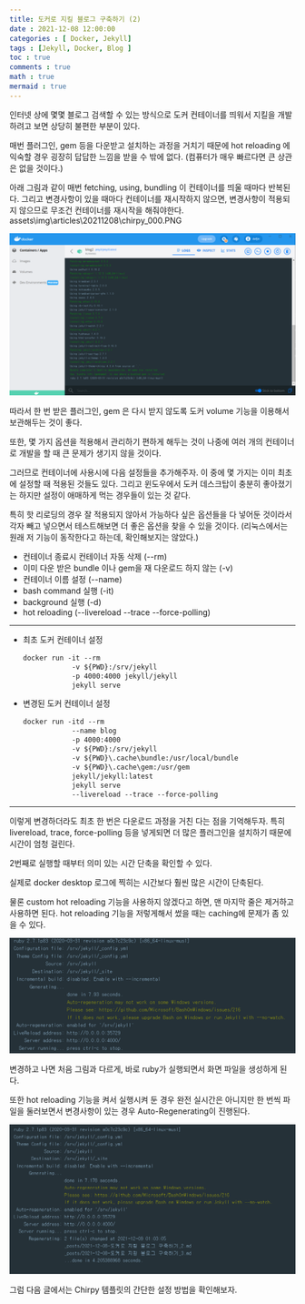 ```yaml
---
title: 도커로 지킬 블로그 구축하기 (2)
date : 2021-12-08 12:00:00
categories : [ Docker, Jekyll]
tags : [Jekyll, Docker, Blog ]
toc : true
comments : true
math : true
mermaid : true
---
```


인터넷 상에 몇몇 블로그 검색할 수 있는 방식으로 도커 컨테이너를 띄워서 지킬을 개발하려고 보면 상당히 불편한 부분이 있다. 

매번 플러그인, gem 등을 다운받고 설치하는 과정을 거치기 때문에 hot reloading 에 익숙할 경우 굉장히 답답한 느낌을 받을 수 밖에 없다. (컴퓨터가 매우 빠르다면 큰 상관은 없을 것이다.)

아래 그림과 같이 매번 fetching, using, bundling 이 컨테이너를 띄울 때마다 반복된다. 
그리고 변경사항이 있을 때마다 컨테이너를 재시작하지 않으면, 변경사항이 적용되지 않으므로 무조건 컨테이너를 재시작을 해줘야한다. 
assets\img\articles\20211208\chirpy_000.PNG

![dockerdesktop_000](/assets/img/articles/20211208/dockerdesktop000.png?raw=true)



따라서 한 번 받은 플러그인, gem 은 다시 받지 않도록 도커 volume 기능을 이용해서 보관해두는 것이 좋다. 

또한, 몇 가지 옵션을 적용해서 관리하기 편하게 해두는 것이 나중에 여러 개의 컨테이너로 개발을 할 때 큰 문제가 생기지 않을 것이다. 

그러므로 컨테이너에 사용시에 다음 설정들을 추가해주자. 이 중에 몇 가지는 이미 최초에 설정할 때 적용된 것들도 있다. 그리고 윈도우에서 도커 데스크탑이 충분히 좋아졌기는 하지만 설정이 애매하게 먹는 경우들이 있는 것 같다. 

특히 핫 리로딩의 경우 잘 적용되지 않아서 가능하다 싶은 옵션들을 다 넣어둔 것이라서 각자 빼고 넣으면서 테스트해보면 더 좋은 옵션을 찾을 수 있을 것이다.
(리눅스에서는 원래 저 기능이 동작한다고 하는데, 확인해보지는 않았다.)


- 컨테이너 종료시 컨테이너 자동 삭제 (--rm)
- 이미 다운 받은 bundle 이나 gem을 재 다운로드 하지 않는 (-v)
- 컨테이너 이름 설정 (--name)
- bash command 실행 (-it)
- background 실행 (-d)
- hot reloading (--livereload --trace --force-polling)


-----------

- 최초 도커 컨테이너 설정

  ``` console
  docker run -it --rm 
              -v ${PWD}:/srv/jekyll 
              -p 4000:4000 jekyll/jekyll
              jekyll serve
    ```

- 변경된 도커 컨테이너 설정

  ``` console
  docker run -itd --rm
              --name blog
              -p 4000:4000 
              -v ${PWD}:/srv/jekyll
              -v ${PWD}\.cache\bundle:/usr/local/bundle
              -v ${PWD}\.cache\gem:/usr/gem
              jekyll/jekyll:latest
              jekyll serve
              --livereload --trace --force-polling
  ```

----------

이렇게 변경하더라도 최초 한 번은 다운로드 과정을 거친 다는 점을 기억해두자. 특히 livereload, trace, force-polling 등을 넣게되면 더 많은 플러그인을 설치하기 때문에 시간이 엄청 걸린다.

2번째로 실행할 때부터 의미 있는 시간 단축을 확인할 수 있다. 

실제로 docker desktop 로그에 찍히는 시간보다 훨씬 많은 시간이 단축된다. 

물론 custom hot reloading 기능을 사용하지 않겠다고 하면, 맨 마지막 줄은 제거하고 사용하면 된다. 
hot reloading 기능을 저렇게해서 썼을 때는 caching에 문제가 좀 있을 수 있다.


![ dockerdesktop_001 ](/assets/img/articles/20211208/dockerdesktop001.png?raw=true)


변경하고 나면 처음 그림과 다르게, 바로 ruby가 실행되면서 화면 파일을 생성하게 된다. 


또한 hot reloading 기능을 켜서 실행시켜 둔 경우 완전 실시간은 아니지만 한 번씩 파일을 둘러보면서 변경사항이 있는 경우 Auto-Regenerating이 진행된다. 


![ dockerdesktop_002 ](/assets/img/articles/20211208/dockerdesktop002.png?raw=true)


그럼 다음 글에서는 Chirpy 템플릿의 간단한 설정 방법을 확인해보자. 